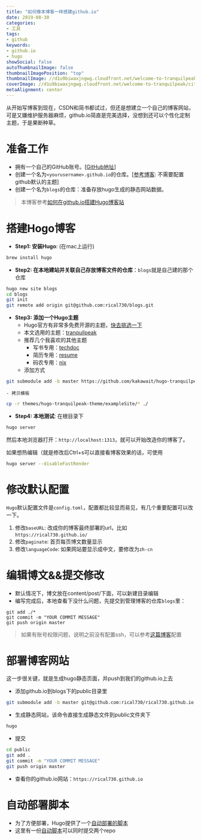 ```yaml
---
title: "如何像本博客一样搭建github.io"
date: 2019-08-30
categories:
- 工具
tags:
- github
keywords:
- github.io
- hugo
showSocial: false
autoThumbnailImage: false
thumbnailImagePosition: "top"
thumbnailImage: //d1u9biwaxjngwg.cloudfront.net/welcome-to-tranquilpeak/city-750.jpg
coverImage: //d1u9biwaxjngwg.cloudfront.net/welcome-to-tranquilpeak/city.jpg
metaAlignment: center
---
```

从开始写博客到现在，CSDN和简书都试过，但还是想建立一个自己的博客网站，可是又嫌维护服务器麻烦，github.io简直是完美选择，没想到还可以个性化定制主题，于是果断种草。
<!--more-->
<!-- toc -->


# 准备工作
<!--[![Join the chat at https://gitter.im/LouisBarranqueiro/hexo-theme-tranquilpeak](https://badges.gitter.im/Join%20Chat.svg)](http s://gitter.im/LouisBarranqueiro/hexo-theme-tranquilpeak?utm_source=badge&utm_medium=badge&utm_campaign=pr-badge&utm_content=badge)-->

- 拥有一个自己的GitHub账号。[[GitHub地址](https://github.com)]
- 创建一个名为`<yourusername>.github.io`的仓库。[[参考博客](https://blog.csdn.net/Tang_Chuanlin/article/details/83626545): 不需要配置github默认的主题]
- 创建一个名为`blogs`的仓库：准备存放hugo生成的静态网站数据。

> 本博客参考[如何在github.io搭建Hugo博客站](https://keysaim.github.io/post/blog/deploy-hugo-blog-in-github.io/)


# 搭建Hogo博客

- **Step1: 安装Hugo**: (在mac上运行)
```sh
brew install hugo
```

- **Step2: 在本地建站并关联自己存放博客文件的仓库**：`blogs`就是自己建的那个仓库
```sh
hugo new site blogs
cd blogs
git init
git remote add origin git@github.com:rical730/blogs.git
```

- **Step3: 添加一个Hugo主题**
    - Hugo官方有非常多免费开源的主题，[快去挑选一下](https://themes.gohugo.io/)
    - 本文选用的主题：[tranquilpeak](https://themes.gohugo.io/hugo-tranquilpeak-theme/)
    - 推荐几个我喜欢的其他主题
        - 写书专用：[techdoc](https://themes.gohugo.io/hugo-theme-techdoc/)
        - 简历专用：[resume](https://themes.gohugo.io/hugo-resume/)
        - 码农专用：[nix](https://themes.gohugo.io/hugo-theme-nix/)
    - 添加方式
```sh
git submodule add -b master https://github.com/kakawait/hugo-tranquilpeak-theme.git themes/hugo-tranquilpeak-theme
```
    - 拷贝模板 
```sh
cp -r themes/hugo-tranquilpeak-theme/exampleSite/* ./
```

- **Step4: 本地测试**: 在根目录下
```sh
hugo server
```
然后本地浏览器打开：`http://localhost:1313`，就可以开始改造你的博客了。

如果想热编辑（就是修改后Ctrl+s可以直接看博客效果的话，可使用
```sh
hugo server --disableFastRender
```

# 修改默认配置
`Hugo`默认配置文件是`config.toml`，配置都比较显而易见，有几个重要配置可以改一下。

1. 修改`baseURL`: 改成你的博客最终部署的url，比如`https://rical730.github.io/`
2. 修改`paginate`: 首页每页博文数量显示 
3. 修改`languageCode`: 如果网站要显示成中文，要修改为`zh-cn`

# 编辑博文&&提交修改
- 默认情况下，博文放在content/post/下面，可以新建目录编辑
- 编写完成后，本地查看下没什么问题，先提交到管理博客的仓库`blogs`里：
```
git add ./*
git commit -m "YOUR COMMIT MESSAGE"
git push origin master
```
 > 如果有账号权限问题，说明之前没有配置ssh，可以参考[这篇博客](https://www.awaimai.com/2200.html)配置

# 部署博客网站
这一步很关键，就是生成hugo静态页面，并push到我们的github.io上去
- 添加github.io到blogs下的public目录里
```sh
git submodule add -b master git@github.com:rical730/rical730.github.io.git public
```
- 生成静态网站，该命令直接生成静态文件到public文件夹下
```sh
hugo
```
- 提交
```sh
cd public
git add .
git commit -m "YOUR COMMIT MESSAGE"
git push origin master
```
- 查看你的github.io网站：`https://rical730.github.io`

# 自动部署脚本
 - 为了方便部署，Hugo提供了一个[自动部署的脚本](https://gohugo.io/hosting-and-deployment/hosting-on-github/#put-it-into-a-script)
 - 这里有一份[自动脚本](https://github.com/rical730/blogs/blob/master/git_ci.sh)可以同时提交两个repo